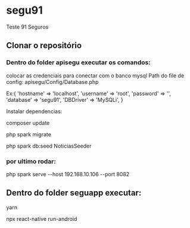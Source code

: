 # segu91
Teste 91 Seguros

## Clonar o repositório 

### Dentro do folder apisegu executar os comandos:

colocar as credenciais para conectar com o banco mysql
Path do file de config: apisegu/Config/Database.php

Ex:{
		'hostname' => 'localhost',
		'username' => 'root',
		'password' => '',
		'database' => 'segu91',
		'DBDriver' => 'MySQLi',
}

Instalar dependencias:

composer update

php spark migrate

php spark db:seed NoticiasSeeder

### por ultimo rodar:

php spark serve --host 192.168.10.106 --port 8082

## Dentro do folder seguapp executar:

yarn

npx react-native run-android
